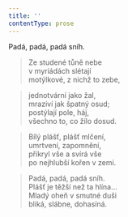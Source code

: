 ```yaml
---
title: ''
contentType: prose
---
```


Padá, padá, padá sníh.

> Ze studené tůně nebe  
> v myriádách slétají  
> motýlkové, z nichž to zebe,

> jednotvární jako žal,  
> mraziví jak špatný osud;  
> postýlají pole, háj,  
> všechno to, co žilo dosud.

> Bílý plášť, plášť mlčení,  
> umrtvení, zapomnění,  
> přikryl vše a svírá vše  
> po nejhlubší kořen v zemi.

> Padá, padá, padá sníh.  
> Plášť je těžší než ta hlína…  
> Mladý oheň v smutné duši  
> bliká, slábne, dohasíná.
